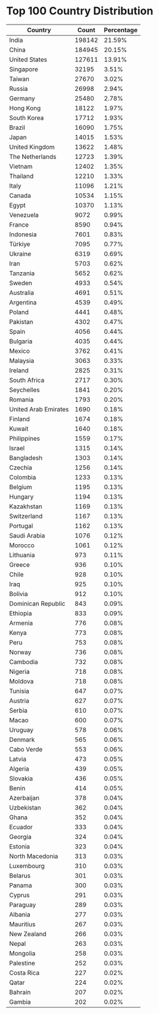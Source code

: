 # Top 100 Country Distribution
| Country | Count | Percentage |
|----|----|----|
| India | 198142 | 21.59% |
| China | 184945 | 20.15% |
| United States | 127611 | 13.91% |
| Singapore | 32195 | 3.51% |
| Taiwan | 27670 | 3.02% |
| Russia | 26998 | 2.94% |
| Germany | 25480 | 2.78% |
| Hong Kong | 18122 | 1.97% |
| South Korea | 17712 | 1.93% |
| Brazil | 16090 | 1.75% |
| Japan | 14015 | 1.53% |
| United Kingdom | 13622 | 1.48% |
| The Netherlands | 12723 | 1.39% |
| Vietnam | 12402 | 1.35% |
| Thailand | 12210 | 1.33% |
| Italy | 11096 | 1.21% |
| Canada | 10534 | 1.15% |
| Egypt | 10370 | 1.13% |
| Venezuela | 9072 | 0.99% |
| France | 8590 | 0.94% |
| Indonesia | 7601 | 0.83% |
| Türkiye | 7095 | 0.77% |
| Ukraine | 6319 | 0.69% |
| Iran | 5703 | 0.62% |
| Tanzania | 5652 | 0.62% |
| Sweden | 4933 | 0.54% |
| Australia | 4691 | 0.51% |
| Argentina | 4539 | 0.49% |
| Poland | 4441 | 0.48% |
| Pakistan | 4302 | 0.47% |
| Spain | 4056 | 0.44% |
| Bulgaria | 4035 | 0.44% |
| Mexico | 3762 | 0.41% |
| Malaysia | 3063 | 0.33% |
| Ireland | 2825 | 0.31% |
| South Africa | 2717 | 0.30% |
| Seychelles | 1841 | 0.20% |
| Romania | 1793 | 0.20% |
| United Arab Emirates | 1690 | 0.18% |
| Finland | 1674 | 0.18% |
| Kuwait | 1640 | 0.18% |
| Philippines | 1559 | 0.17% |
| Israel | 1315 | 0.14% |
| Bangladesh | 1303 | 0.14% |
| Czechia | 1256 | 0.14% |
| Colombia | 1233 | 0.13% |
| Belgium | 1195 | 0.13% |
| Hungary | 1194 | 0.13% |
| Kazakhstan | 1169 | 0.13% |
| Switzerland | 1167 | 0.13% |
| Portugal | 1162 | 0.13% |
| Saudi Arabia | 1076 | 0.12% |
| Morocco | 1061 | 0.12% |
| Lithuania | 973 | 0.11% |
| Greece | 936 | 0.10% |
| Chile | 928 | 0.10% |
| Iraq | 925 | 0.10% |
| Bolivia | 912 | 0.10% |
| Dominican Republic | 843 | 0.09% |
| Ethiopia | 833 | 0.09% |
| Armenia | 776 | 0.08% |
| Kenya | 773 | 0.08% |
| Peru | 753 | 0.08% |
| Norway | 736 | 0.08% |
| Cambodia | 732 | 0.08% |
| Nigeria | 718 | 0.08% |
| Moldova | 718 | 0.08% |
| Tunisia | 647 | 0.07% |
| Austria | 627 | 0.07% |
| Serbia | 610 | 0.07% |
| Macao | 600 | 0.07% |
| Uruguay | 578 | 0.06% |
| Denmark | 565 | 0.06% |
| Cabo Verde | 553 | 0.06% |
| Latvia | 473 | 0.05% |
| Algeria | 439 | 0.05% |
| Slovakia | 436 | 0.05% |
| Benin | 414 | 0.05% |
| Azerbaijan | 378 | 0.04% |
| Uzbekistan | 362 | 0.04% |
| Ghana | 352 | 0.04% |
| Ecuador | 333 | 0.04% |
| Georgia | 324 | 0.04% |
| Estonia | 323 | 0.04% |
| North Macedonia | 313 | 0.03% |
| Luxembourg | 310 | 0.03% |
| Belarus | 301 | 0.03% |
| Panama | 300 | 0.03% |
| Cyprus | 291 | 0.03% |
| Paraguay | 289 | 0.03% |
| Albania | 277 | 0.03% |
| Mauritius | 267 | 0.03% |
| New Zealand | 266 | 0.03% |
| Nepal | 263 | 0.03% |
| Mongolia | 258 | 0.03% |
| Palestine | 252 | 0.03% |
| Costa Rica | 227 | 0.02% |
| Qatar | 224 | 0.02% |
| Bahrain | 207 | 0.02% |
| Gambia | 202 | 0.02% |
